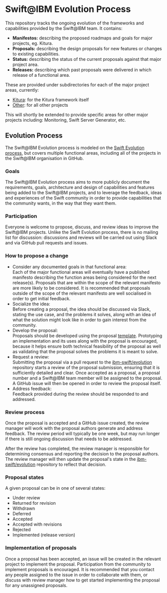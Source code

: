 # Swift@IBM Evolution Process

This repository tracks the ongoing evolution of the frameworks and capabilities provided by the Swift@IBM team. It contains:
* **Manifestos:** describing the proposed roadmaps and goals for major projects, eg. Kitura.
* **Proposals:** describing the design proposals for new features or changes to existing capabilities.
* **Status:** describing the status of the current proposals against that major project area.
* **Releases:** describing which past proposals were delivered in which release of a functional area.

These are provided under subdirectories for each of the major project areas, currently:
* [Kitura](https://github.com/IBM-Swift/evolution/tree/master/Kitura): for the Kitura framework itself
* [Other](https://github.com/IBM-Swift/evolution/tree/master/Other): for all other projects  

This will shortly be extended to provide specific areas for other major projects including: Monitoring, Swift Server Generator, etc.

## Evolution Process
The Swift@IBM Evolution process is modeled on the [Swift Evolution process](https://github.com/apple/swift-evolution/blob/master/process.md), but covers multiple functional areas, including all of the projects in the Swift@IBM organisation in GitHub.

### Goals
The Swift@IBM Evolution process aims to more publicly document the requirements, goals, architecture and design of capabilities and features being added to the Swift@IBM projects, and to leverage the feedback, ideas and experiences of the Swift community in order to provide capabilities that the community wants, in the way that they want them.

### Participation
Everyone is welcome to propose, discuss, and review ideas to improve the Swift@IBM projects. Unlike the Swift Evolution process, there is no mailing list for discussion: discussions and reviews will be carried out using Slack and via GitHub pull requests and issues.

### How to propose a change
* Consider any documented goals in that functional area:  
Each of the major functional areas will eventually have a published manifesto describing the function areas being considered for the next release(s). Proposals that are within the scope of the relevant manifesto are more likely to be considered. It is recommended that proposals outside of the scope of the relevant manifesto are well socialised in order to get initial feedback.
* Socialize the idea:  
Before creating a proposal, the idea should be discussed via Slack, stating the use case, and the problems it solves, along with an idea of what the solution might look like in order to gain interest from the community.
* Develop the proposal:  
Proposals should be developed using the proposal [template](https://github.com/IBM-Swift/evolution/blob/master/template.md). Prototyping an implementation and its uses along with the proposal is encouraged, because it helps ensure both technical feasibility of the proposal as well as validating that the proposal solves the problems it is meant to solve.
* Request a review:  
Submitting the proposal via a pull request to the [ibm-swift/evolution](https://github.com/IBM-Swift/evolution) repository starts a review of the proposal submission, ensuring that it is sufficiently detailed and clear. Once accepted as a proposal, a proposal number and a Swift@IBM team member will be assigned to the proposal. A GitHub issue will then be opened in order to review the proposal itself.
* Address feedback:  
Feedback provided during the review should be responded to and addressed.

### Review process
Once the proposal is accepted and a GitHub issue created, the review manager will work with the proposal authors generate and address feedback. The review period will typically be one week, but may run longer if there is still ongoing discussion that needs to be addressed.

After the review has completed, the review manager is responsible for determining consensus and reporting the decision to the proposal authors. The review manager will then update the proposal's state in the [ibm-swift/evolution](https://github.com/IBM-Swift/evolution) repository to reflect that decision.

### Proposal states
A given proposal can be in one of several states:
* Under review  
* Returned for revision  
* Withdrawn  
* Deferred  
* Accepted  
* Accepted with revisions  
* Rejected  
* Implemented (release version)  

### Implementation of proposals
Once a proposal has been accepted, an issue will be created in the relevant project to implement the proposal. Participation from the community to implement proposals is encouraged. It is recommended that you contact any people assigned to the issue in order to collaborate with them, or discuss with review manager how to get started implementing the proposal for any unassigned proposals.
